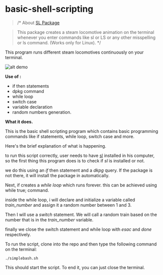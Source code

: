 # basic-shell-scripting

> /* About [SL Package](https://github.com/mtoyoda/sl)

>    This package creates a steam locomotive animation on the terminal whenever you enter commands like sl or LS or any other misspelling or ls command. 
     (Works only for Linux).
*/ 

This program runs different steam locomotives continuously on your terminal.

![alt demo](https://i.imgur.com/2OG2r80.gif)

__Use of :__ 


* if then statements
* dpkg command
* while loop
* switch case
* variable declaration
* random numbers generation. 


__What it does.__ 

This is the basic shell scripting program which contains basic programming commands like if statements, while loop, switch case and more. 

Here's the brief explanation of what is happening. 

to run this script correctly, user needs to have [sl](https://github.com/mtoyoda/sl) installed in his computer, so the first thing this program does is to check if *sl* is installed or not. 

we do this using an *if* then statement and a *dkpg* query. If the package is not there, it will install the package in automatically. 

Next, if creates a *while loop* which runs forever. this can be achieved using while true; command. 

inside the while loop, i will declare and initialize a variable called *train_number* and assign it a random number between 1 and 3. 

Then I will use a *switch* statement. We will call a random train based on the number that is in the *train_number* variable. 

finally we close the switch statement and while loop with *esac* and *done* respectively. 

To run the script, clone into the repo and then type the following command on the terminal: 



    ./simplebash.sh
    
    
This should start the script. To end it, you can just close the terminal.


